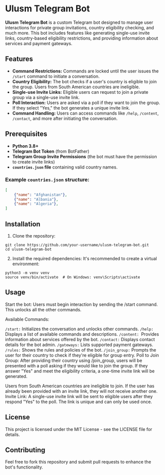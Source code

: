 # Ulusm Telegram Bot

**Ulusm Telegram Bot** is a custom Telegram bot designed to manage user interactions for private group invitations, country eligibility checking, and much more. This bot includes features like generating single-use invite links, country-based eligibility restrictions, and providing information about services and payment gateways.

## Features

- **Command Restrictions:** Commands are locked until the user issues the `/start` command to initiate a conversation.
- **Country Eligibility:** The bot checks if a user's country is eligible to join the group. Users from South American countries are ineligible.
- **Single-use Invite Links:** Eligible users can request to join a private group via a single-use invite link.
- **Poll Interaction:** Users are asked via a poll if they want to join the group. If they select "Yes," the bot generates a unique invite link.
- **Command Handling:** Users can access commands like `/help`, `/content`, `/contact`, and more after initiating the conversation.

## Prerequisites

- **Python 3.8+**
- **Telegram Bot Token** (from BotFather)
- **Telegram Group Invite Permissions** (the bot must have the permission to create invite links)
- **`countries.json` file** containing valid country names.

### Example `countries.json` structure:
```json
[
    {"name": "Afghanistan"},
    {"name": "Albania"},
    {"name": "Algeria"},
]
```

## Installation

1. Clone the repository:

```
git clone https://github.com/your-username/ulusm-telegram-bot.git
cd ulusm-telegram-bot

```
2. Install the required dependencies: It's recommended to create a virtual environment:

```
python3 -m venv venv
source venv/bin/activate  # On Windows: venv\Scripts\activate

```

## Usage

Start the bot: Users must begin interaction by sending the /start command. This unlocks all the other commands.

Available Commands:

`/start:` Initializes the conversation and unlocks other commands.
`/help:` Displays a list of available commands and descriptions.
`/content: `Provides information about services offered by the bot.
`/contact:` Displays contact details for the bot admin.
`/gateways:` Lists supported payment gateways.
`/rules:` Shows the rules and policies of the bot.
`/join_group:` Prompts the user for their country to check if they're eligible for group entry.
Poll to Join Group: After providing their country using /join_group, users will be presented with a poll asking if they would like to join the group. If they answer "Yes" and meet the eligibility criteria, a one-time invite link will be generated.

Users from South American countries are ineligible to join.
If the user has already been provided with an invite link, they will not receive another one.
Invite Link: A single-use invite link will be sent to eligible users after they respond "Yes" to the poll. The link is unique and can only be used once.


## License
This project is licensed under the MIT License - see the LICENSE file for details.

## Contributing
Feel free to fork this repository and submit pull requests to enhance the bot's functionality.


